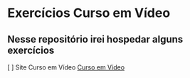 # Exercícios Curso em Vídeo

## Nesse repositório irei hospedar alguns exercícios

[ ] Site Curso em Vídeo [Curso em Vídeo](https://www.cursoemvideo.com/)

